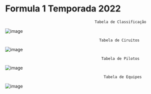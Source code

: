 # Formula 1 Temporada 2022

                                            Tabela de Classificação
![image](https://github.com/klysmamsilva/F1-2022/assets/87070813/7989a9d5-c2de-4f58-86df-db0057794fc3)

                                              Tabela de Ciruitos
![image](https://github.com/klysmamsilva/F1-2022/assets/87070813/da87c52b-19fb-4ace-bf40-4c31a1658fbe)

                                               Tabela de Pilotos
![image](https://github.com/klysmamsilva/F1-2022/assets/87070813/7d697df2-bd4c-4e51-8960-98090fb6fe15)

                                                Tabela de Equipes
![image](https://github.com/klysmamsilva/F1-2022/assets/87070813/662ab066-9d3b-4e36-acbc-1e36c3905a25)
